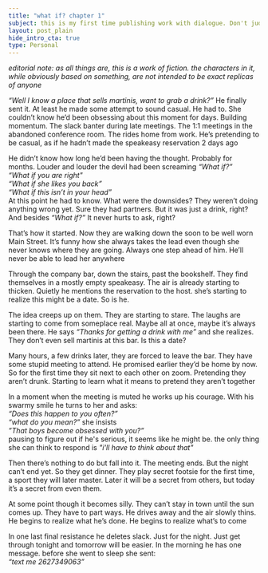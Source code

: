 ```yaml
---
title: "what if? chapter 1"
subject: this is my first time publishing work with dialogue. Don't judge me too harshly my dear reader
layout: post_plain
hide_intro_cta: true
type: Personal
---
```


*editorial note: as all things are, this is a work of fiction. the characters in it, while obviously based on something, are not intended to be exact replicas of anyone*

*“Well I know a place that sells martinis, want to grab a drink?”* He finally sent it. At least he made some attempt to sound casual. He had to. She couldn’t know he’d been obsessing about this moment for days. Building momentum. The slack banter during late meetings. The 1:1 meetings in the abandoned conference room. The rides home from work. He’s pretending to be casual, as if he hadn’t made the speakeasy reservation 2 days ago

He didn’t know how long he’d been having the thought. Probably for months. Louder and louder the devil had been screaming *“What if?”* <br/>
*“What if you are right"*  <br/>
*“What if she likes you back”*  <br/>
*“What if this isn’t in your head”*  <br/>
At this point he had to know. What were the downsides? They weren’t doing anything wrong yet. Sure they had partners. But it was just a drink, right? And besides *“What if?”* It never hurts to ask, right?

That’s how it started. Now they are walking down the soon to be well worn Main Street. It’s funny how she always takes the lead even though she never knows where they are going. Always one step ahead of him. He’ll never be able to lead her anywhere

Through the company bar, down the stairs, past the bookshelf. They find themselves in a mostly empty speakeasy. The air is already starting to thicken. Quietly he mentions the reservation to the host. she’s starting to realize this might be a date. So is he.

The idea creeps up on them. They are starting to stare. The laughs are starting to come from someplace real. Maybe all at once, maybe it’s always been there. He says *“Thanks for getting a drink with me”* and she realizes. They don’t even sell martinis at this bar. Is this a date?

Many hours, a few drinks later, they are forced to leave the bar. They have some stupid meeting to attend. He promised earlier they’d be home by now. So for the first time they sit next to each other on zoom. Pretending they aren’t drunk. Starting to learn what it means to pretend they aren’t together

In a moment when the meeting is muted he works up his courage. With his swarmy smile he turns to her and asks:  <br/>
*“Does this happen to you often?”*  <br/>
*“what do you mean?”* she insists  <br/>
*”That boys become obsessed with you?”*  <br/>
pausing to figure out if he's serious, it seems like he might be. the only thing she can think to respond is *"i'll have to think about that"*

Then there’s nothing to do but fall into it. The meeting ends. But the night can’t end yet. So they get dinner. They play secret footsie for the first time, a sport they will later master. Later it will be a secret from others, but today it’s a secret from even them.

At some point though it becomes silly. They can’t stay in town until the sun comes up. They have to part ways. He drives away and the air slowly thins. He begins to realize what he’s done. He begins to realize what’s to come

In one last final resistance he deletes slack. Just for the night. Just get through tonight and tomorrow will be easier. In the morning he has one message. before she went to sleep she sent:  <br/>
*“text me 2627349063”*

<br/>
<br/>
<br/>
<br/>
<br/>
<br/>
<br/>
<br/>
<br/>
<br/>
<br/>
<br/>
<br/>
